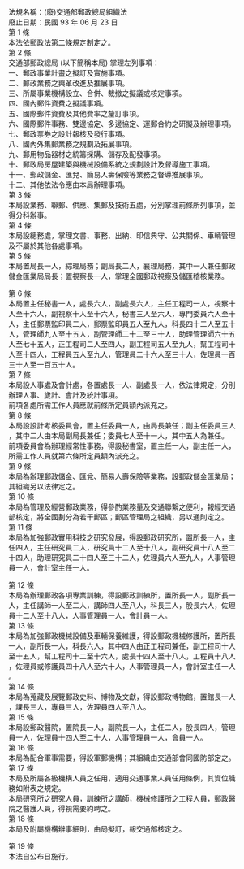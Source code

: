 法規名稱：(廢)交通部郵政總局組織法  
廢止日期：民國 93 年 06 月 23 日  
第 1 條  
本法依郵政法第二條規定制定之。  
第 2 條  
交通部郵政總局 (以下簡稱本局) 掌理左列事項：  
一、郵政事業計畫之擬訂及實施事項。  
二、郵政業務之興革改進及推展事項。  
三、所屬事業機構設立、合併、裁撤之擬議或核定事項。  
四、國內郵件資費之擬議事項。  
五、國際郵件資費及其他費率之釐訂事項。  
六、國際郵件事務、雙邊協定、多邊協定、運郵合約之研擬及辦理事項。  
七、郵政票券之設計報核及發行事項。  
八、國內外集郵業務之規劃及拓展事項。  
九、郵用物品器材之統籌採購、儲存及配發事項。  
十、郵政局房屋建築與機械設備系統之規劃設計及督導施工事項。  
十一、郵政儲金、匯兌、簡易人壽保險等業務之督導推展事項。  
十二、其他依法令應由本局辦理事項。  
第 3 條  
本局設業務、聯郵、供應、集郵及技術五處，分別掌理前條所列事項，並  
得分科辦事。  
第 4 條  
本局設總務處，掌理文書、事務、出納、印信典守、公共關係、車輛管理  
及不屬於其他各處事項。  
第 5 條  
本局置局長一人，綜理局務；副局長二人，襄理局務，其中一人兼任郵政  
儲金匯業局局長；置視察長一人，掌理全國郵政視察及儲匯稽核業務。  


第 6 條  
本局置主任秘書一人，處長六人，副處長六人，主任工程司一人，視察十  
人至十六人，副視察十人至十六人，秘書三人至六人，專門委員六人至十  
人，主任郵票監印員二人，郵票監印員五人至九人，科長四十二人至五十  
人，管理師九人至十五人，副管理師二十二至三十人，助理管理師六十五  
人至七十五人，正工程司二人至四人，副工程司五人至九人，幫工程司十  
人至十四人，工程員五人至九人，管理員二十六人至三十人，佐理員一百  
三十人至一百五十人。  
第 7 條  
本局設人事處及會計處，各置處長一人、副處長一人，依法律規定，分別  
辦理人事、歲計、會計及統計事項。  
前項各處所需工作人員應就前條所定員額內派充之。  
第 8 條  
本局設設計考核委員會，置主任委員一人，由局長兼任；副主任委員三人  
，其中二人由本局副局長兼任；委員七人至十一人，其中五人為兼任。  
前項委員會為辦理經常性事務，得設秘書室，置主任一人，副主任一人，  
所需工作人員就第六條所定員額內派充之。  
第 9 條  
本局為辦理郵政儲金、匯兌、簡易人壽保險等業務，設郵政儲金匯業局；  
其組織另以法律定之。  
第 10 條  
本局為管理及經營郵政業務，得參酌業務量及交通聯繫之便利，報經交通  
部核定，將全國劃分為若干郵區；郵區管理局之組織，另以通則定之。  
第 11 條  
本局為加強郵政實用科技之研究發展，得設郵政研究所，置所長一人，主  
任四人，主任研究員二人，研究員十二人至十八人，副研究員十八人至二  
十四人，助理研究員二十四人至三十二人，佐理員六人至九人，人事管理  
員一人，會計室主任一人。  


第 12 條  
本局為辦理郵政各項專業訓練，得設郵政訓練所，置所長一人，副所長一  
人，主任講師一人至二人，講師四人至八人，科長三人，股長六人，佐理  
員十二人至十八人，人事管理員一人，會計員一人。  
第 13 條  
本局為加強郵政機械設備及車輛保養維護，得設郵政機械修護所，置所長  
一人，副所長一人，科長六人，其中四人由正工程司兼任，副工程司十人  
至十五人，幫工程司十二至十六人，處長十四人至十八人，工程員十八人  
，佐理員或修護員四十八人至六十人，人事管理員一人，會計室主任一人  
。  
第 14 條  
本局為蒐藏及展覽郵政史料、博物及文獻，得設郵政博物館，置館長一人  
，課長三人，專員三人，佐理員四人至八人。  
第 15 條  
本局設郵政醫院，置院長一人，副院長一人，主任二人，股長四人，管理  
員一人，佐理員十四人至二十人，人事管理員一人，會員一人。  
第 16 條  
本局為配合軍事需要，得設軍郵機構；其組織由交通部會同國防部定之。  
第 17 條  
本局及所屬各級機構人員之任用，適用交通事業人員任用條例，其資位職  
務如附表之規定。  
本局研究所之研究人員，訓練所之講師，機械修護所之工程人員，郵政醫  
院之醫護人員，得視需要約聘之。  
第 18 條  
本局及附屬機構辦事細則，由局擬訂，報交通部核定之。  


第 19 條  
本法自公布日施行。  


